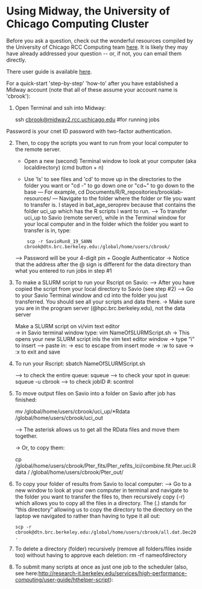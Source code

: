 # Using Midway, the University of Chicago Computing Cluster

Before you ask a question, check out the wonderful resources compiled by the University of Chicago RCC Computing team [here](https://rcc.uchicago.edu/docs/using-midway/index.html). It is likely they may have already addressed your question -- or, if not, you can email them directly.

There user guide is available [here](https://rcc.uchicago.edu/docs/).

For a quick-start 'step-by-step' 'how-to' after you have established a Midway account (note that all of these assume your account name is 'cbrook'):


1. Open Terminal and ssh into Midway: 

	ssh cbrook@midway2.rcc.uchicago.edu	 #for running jobs
	
Password is your cnet ID password with two-factor authentication.


2. Then, to copy the scripts you want to run from your local computer to the remote server. 	
	- Open a new (second) Terminal window to look at your computer (aka localdirectory) (cmd button + n)
	- Use 'ls' to see files and 'cd' to  move up in the directories to the folder you want or "cd -" to go down one or "cd~" to go down to the base
	— For example, cd Documents/R/R_repositories/brooklab-resources/
	— Navigate to the folder where the folder or file you want to transfer is. I stayed in bat_age_seroprev because that contains the folder 
	   uci_up which has the R scripts I want to run.
	—> To transfer uci_up to Savio (remote server), while in the Terminal window for 	   your local computer and in the folder which the folder you want to transfer is 	   in, type:

           scp -r SavioRun8_19_SANN cbrook@dtn.brc.berkeley.edu:/global/home/users/cbrook/


	—> Password will be your 4-digit pin + Google Authenticator
	-> Notice that the address after the @ sign is different for the data directory 	   than what you entered to run jobs in step #1

3) To make a SLURM script to run your Rscript on Savio: 
	—> After you have copied the script from your local directory to Savio (see step 	   #2)
	—> Go to your Savio Terminal window and cd into the folder you just transferred. 	   You should see all your scripts and data there.
	-> Make sure you are in the program server (@hpc.brc.berkeley.edu), not the data 	   server

	Make a SLURM script on vi/vim text editor	
	-> in Savio terminal window type: vim NameOfSLURMScript.sh
	-> This opens your new SLURM script inls the vim text editor window
	-> type “i” to insert
	—> paste in: 
	-> esc to escape from insert mode
	-> :w to save
	-> :x to exit and save 

4) To run your Rscript:	
	sbatch NameOfSLURMScript.sh
	
	—> to check the entire queue: squeue
	—> to check your spot in queue: squeue -u cbrook
	—> to check jobID #: scontrol

5) To move output files on Savio into a folder on Savio after job has finished:
 
	mv /global/home/users/cbrook/uci_up/*Rdata /global/home/users/cbrook/uci_out

	—> The asterisk allows us to get all the RData files and move them together.

	-> Or, to copy them:

	cp /global/home/users/cbrook/Pter_fits/Pter_refits_lci/combine.fit.Pter.uci.Rdata / /global/home/users/cbrook/Pter_out/
6) To copy your folder of results from Savio to local computer: 
	—> Go to a new window to look at your own computer in terminal and navigate to 		   the folder you want to transfer the files to, then 
	   recursively copy (-r) which allows you to copy all the files in a directory.    	   The (.) stands for “this directory” allowing us to copy the 	directory to the 	   directory on the laptop we navigated to rather than having to type it all out:
	
	   scp -r cbrook@dtn.brc.berkeley.edu:/global/home/users/cbrook/all.dat.Dec2019.Rdata .

7) To delete a directory (folder) recursively (remove all folders/files inside too) 	without having to approve each deletion:
	rm -rf nameofdirectory



8) To submit many scripts at once as just one job to the scheduler (also, see here:http://research-it.berkeley.edu/services/high-performance-computing/user-guide/hthelper-script):
